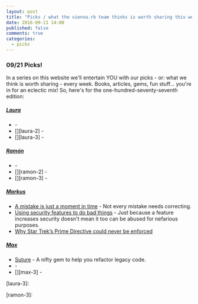```yaml
---
layout: post
title: "Picks / what the vienna.rb team thinks is worth sharing this week"
date: 2016-09-21 14:00
published: false
comments: true
categories:
  - picks
---
```


### 09/21 Picks!

In a series on this website we'll entertain YOU with our picks - or: what we think is worth sharing - every week.
Books, articles, gems, fun stuff... you're in for an eclectic mix! So, here's for the one-hundred-seventy-seventh edition:


##### [Laura][laura]
- [][laura-1] -
- [][laura-2] -
- [][laura-3] -

##### [Ramón][ramon]
- [][ramon-1] -
- [][ramon-2] -
- [][ramon-3] -

##### [Markus][markus]
- [A mistake is just a moment in time][markus-2] - Not every mistake needs correcting.
- [Using security features to do bad things][markus-3] - Just because a feature increases security doesn't mean it too can be abused for nefarious purposes.
- [Why Star Trek’s Prime Directive could never be enforced][markus-1]

##### [Max][max]
- [Suture][max-1] - A nifty gem to help you refactor legacy code.
- [][max-2] -
- [][max-3] -



[laura]: https://www.twitter.com/alicetragedy
[laura-1]:
[laura-2]:
[laura-3]:

[ramon]: https://twitter.com/senorhuidobro
[ramon-1]:
[ramon-2]:
[ramon-3]:

[markus]: https://twitter.com/nuclearsquid
[markus-1]: http://arstechnica.com/tech-policy/2016/09/why-star-treks-prime-directive-could-never-be-enforced/
[markus-2]: https://m.signalvnoise.com/a-mistake-is-just-a-moment-in-time-825146629369#.y6atbeshb
[markus-3]: https://scotthelme.co.uk/using-security-features-to-do-bad-things/

[max]: https://www.twitter.com/klappradla
[max-1]: https://github.com/testdouble/suture
[max-2]:
[max-3]:

